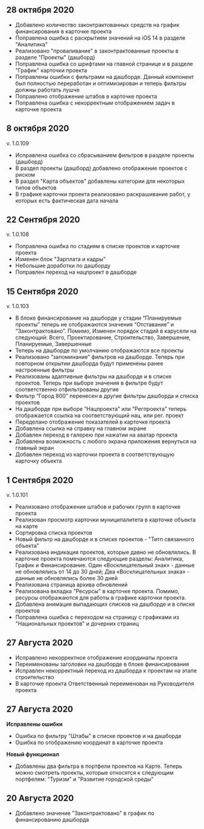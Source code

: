 ## 28 октября 2020

- Добавлено количество законтрактованных средств на график финансирования в карточке проекта
- Поправлена ошибка с раскрытием значений на iOS 14 в разделе "Аналитика"
- Реализовано "проваливание" в законтрактованные проекты в разделе "Проекты" (дашборд)
- Поправлена ошибка со шрифтами на главной странице и в разделе "График" карточки проекта
- Поправлены ошибки с фильтрами на дашборде. Данный компонент был полностью переработан и оптимизирован и теперь фильтры должны работать лушче
- Поправлено отображение штабов в карточке проекта
- Поправлена ошибка с некорректным отображением задач в карточке проекта

## 8 октября 2020
v. 1.0.109
- Исправлена ошибка со сбрасыванием фильтров в разделе проекты (дашборд)
- В раздел проекты (дашборд) добавлено отображение проектов с риском
- В раздел "Карта объектов" добавлены категории для некоторых типов объектов
- В графике карточки проекта реализовано раскрашивание работ, у которых есть фактическая дата начала

## 22 Сентября 2020
v. 1.0.108
- Поправлена ошибка по стадиям в списке проектов и карточке проекта
- Изменен блок "Зарплата и кадры"
- Небольшие доработки по дашборду
- Поправлен переход на нацпроект в дашборде

## 15 Сентября 2020
v. 1.0.103
- В блоке финансирование на дашборде у стадии “Планируемые проекты” теперь не отображаются значения “Отставание” и “Законтрактовано”. Помимо, Изменен порядок стадий в карусели на следующий: Всего, Проектирование, Строительство, Завершение, Планируемые, Завершенные
- Теперь на дашборде по умолчанию отображаются все проекты
- Реализовано “запоминание” фильтров на дашборде. Теперь при повторном открытии дашборда будут применены ранее настроенные фильтры
- Реализованы адаптивные фильтры на дашборде и в списке проектов. Теперь при выборе значения в фильтре будут соответственно отфильтрованы другие
- Фильтр “Город 800” перенесен в другие фильтры дашборда и списка проектов
- На дашборде при выборе “Нацпроекта” или “Регпроекта” теперь отображается ссылка на соответствующий нац. или рег. проект
- Переделано отображение показателей в карточке проекта
- Добавлена ссылка на справку на главном экране
- Добавлен переход в галерею при нажатии на аватар проекта
- Добавлена возможность с любого экрана приложения вернуться на главный экран
- Добавлен переход из карточки проекта в соответствующую карточку объекта

## 1 Сентября 2020
v. 1.0.101
- Реализовано отображение штабов и рабочих групп в карточке проекта
- Реализован просмотр карточки муниципалитета в карточке объекта на карте
- Сортировка списка проектов 
- Новый фильтр на дашборде и в списке проектов - "Титп связанного объекта"
- Реализована индикация проектов, которые давно не обновлялись. В карточке проекта помечаются следующие разделы: Аналитика, График и Финансирование. Один «Восклицательный знак» - данные не обновлялись от 14 до 30 дней; Два «Восклицательных знака» - данные не обновлялись более 30 дней
- Реализована страница архива обновлений
- Реализована вкладка "Ресурсы" в карточке проекта. Помимо, ресурсы отображаются для работы в графике карточки проекта.
- Добавлена анимация выпадающих списков на дашборде и в списке проектов
- Поправлена ошибка с переходом на страницу с графиками из "Национальных проектов" и дочерних страниц

## 27 Августа 2020

- Исправлено некорректное отображение координаты проекта
- Переименованы заголовки на дашборде в блоке финансирования
- Исправлен некорректный переход из дашборда к проектам на этапе строительство
- В карточке проекта Ответственный переименован на Руководителя проекта

## 27 Августа 2020

**Исправлены ошибки**
- Ошибка по фильтру "Штабы" в списке проектов и на дашборде
- Ошибка по отображению координат в карточке проекта

**Новый функционал**
- Добавлены два фильтра в портфели проектов на Карте. Теперь можно смотреть проекты, которые относятся к следующим портфелям: "Туризм" и "Развитие городской среды"

## 20 Августа 2020

- Добавлено значение "Законтрактовано" в график по финансированию дашборда
